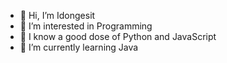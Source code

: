 - 👋 Hi, I’m Idongesit
- 👀 I’m interested in Programming
- 💊 I know a good dose of Python and JavaScript
- 🌱 I’m currently learning Java


<!---
idongesitEU/idongesitEU is a ✨ special ✨ repository because its `README.md` (this file) appears on your GitHub profile.
You can click the Preview link to take a look at your changes.
--->
